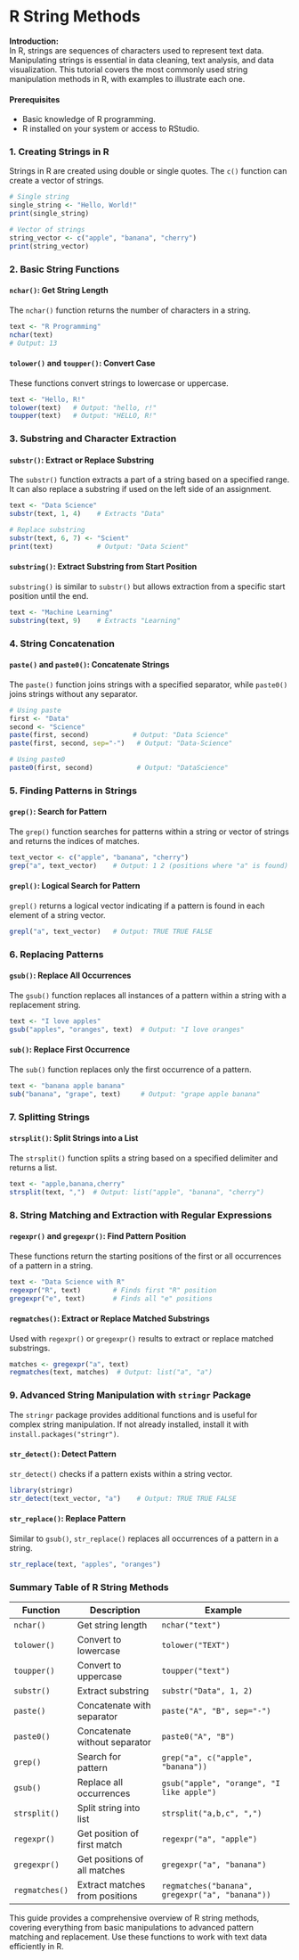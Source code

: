 # R String Methods

**Introduction:**  
In R, strings are sequences of characters used to represent text data. Manipulating strings is essential in data cleaning, text analysis, and data visualization. This tutorial covers the most commonly used string manipulation methods in R, with examples to illustrate each one.

#### Prerequisites
- Basic knowledge of R programming.
- R installed on your system or access to RStudio.

### 1. **Creating Strings in R**

Strings in R are created using double or single quotes. The `c()` function can create a vector of strings.

```r
# Single string
single_string <- "Hello, World!"
print(single_string)

# Vector of strings
string_vector <- c("apple", "banana", "cherry")
print(string_vector)
```

### 2. **Basic String Functions**

#### `nchar()`: Get String Length
The `nchar()` function returns the number of characters in a string.

```r
text <- "R Programming"
nchar(text)
# Output: 13
```

#### `tolower()` and `toupper()`: Convert Case
These functions convert strings to lowercase or uppercase.

```r
text <- "Hello, R!"
tolower(text)   # Output: "hello, r!"
toupper(text)   # Output: "HELLO, R!"
```

### 3. **Substring and Character Extraction**

#### `substr()`: Extract or Replace Substring
The `substr()` function extracts a part of a string based on a specified range. It can also replace a substring if used on the left side of an assignment.

```r
text <- "Data Science"
substr(text, 1, 4)    # Extracts "Data"

# Replace substring
substr(text, 6, 7) <- "Scient"
print(text)           # Output: "Data Scient"
```

#### `substring()`: Extract Substring from Start Position
`substring()` is similar to `substr()` but allows extraction from a specific start position until the end.

```r
text <- "Machine Learning"
substring(text, 9)    # Extracts "Learning"
```

### 4. **String Concatenation**

#### `paste()` and `paste0()`: Concatenate Strings
The `paste()` function joins strings with a specified separator, while `paste0()` joins strings without any separator.

```r
# Using paste
first <- "Data"
second <- "Science"
paste(first, second)           # Output: "Data Science"
paste(first, second, sep="-")   # Output: "Data-Science"

# Using paste0
paste0(first, second)           # Output: "DataScience"
```

### 5. **Finding Patterns in Strings**

#### `grep()`: Search for Pattern
The `grep()` function searches for patterns within a string or vector of strings and returns the indices of matches.

```r
text_vector <- c("apple", "banana", "cherry")
grep("a", text_vector)    # Output: 1 2 (positions where "a" is found)
```

#### `grepl()`: Logical Search for Pattern
`grepl()` returns a logical vector indicating if a pattern is found in each element of a string vector.

```r
grepl("a", text_vector)   # Output: TRUE TRUE FALSE
```

### 6. **Replacing Patterns**

#### `gsub()`: Replace All Occurrences
The `gsub()` function replaces all instances of a pattern within a string with a replacement string.

```r
text <- "I love apples"
gsub("apples", "oranges", text)  # Output: "I love oranges"
```

#### `sub()`: Replace First Occurrence
The `sub()` function replaces only the first occurrence of a pattern.

```r
text <- "banana apple banana"
sub("banana", "grape", text)     # Output: "grape apple banana"
```

### 7. **Splitting Strings**

#### `strsplit()`: Split Strings into a List
The `strsplit()` function splits a string based on a specified delimiter and returns a list.

```r
text <- "apple,banana,cherry"
strsplit(text, ",")  # Output: list("apple", "banana", "cherry")
```

### 8. **String Matching and Extraction with Regular Expressions**

#### `regexpr()` and `gregexpr()`: Find Pattern Position
These functions return the starting positions of the first or all occurrences of a pattern in a string.

```r
text <- "Data Science with R"
regexpr("R", text)        # Finds first "R" position
gregexpr("e", text)       # Finds all "e" positions
```

#### `regmatches()`: Extract or Replace Matched Substrings
Used with `regexpr()` or `gregexpr()` results to extract or replace matched substrings.

```r
matches <- gregexpr("a", text)
regmatches(text, matches)  # Output: list("a", "a")
```

### 9. **Advanced String Manipulation with `stringr` Package**

The `stringr` package provides additional functions and is useful for complex string manipulation. If not already installed, install it with `install.packages("stringr")`.

#### `str_detect()`: Detect Pattern
`str_detect()` checks if a pattern exists within a string vector.

```r
library(stringr)
str_detect(text_vector, "a")    # Output: TRUE TRUE FALSE
```

#### `str_replace()`: Replace Pattern
Similar to `gsub()`, `str_replace()` replaces all occurrences of a pattern in a string.

```r
str_replace(text, "apples", "oranges")
```

### Summary Table of R String Methods

| Function        | Description                             | Example                                      |
|-----------------|-----------------------------------------|----------------------------------------------|
| `nchar()`       | Get string length                      | `nchar("text")`                              |
| `tolower()`     | Convert to lowercase                   | `tolower("TEXT")`                            |
| `toupper()`     | Convert to uppercase                   | `toupper("text")`                            |
| `substr()`      | Extract substring                      | `substr("Data", 1, 2)`                       |
| `paste()`       | Concatenate with separator             | `paste("A", "B", sep="-")`                   |
| `paste0()`      | Concatenate without separator          | `paste0("A", "B")`                           |
| `grep()`        | Search for pattern                     | `grep("a", c("apple", "banana"))`            |
| `gsub()`        | Replace all occurrences                | `gsub("apple", "orange", "I like apple")`    |
| `strsplit()`    | Split string into list                 | `strsplit("a,b,c", ",")`                     |
| `regexpr()`     | Get position of first match            | `regexpr("a", "apple")`                      |
| `gregexpr()`    | Get positions of all matches           | `gregexpr("a", "banana")`                    |
| `regmatches()`  | Extract matches from positions         | `regmatches("banana", gregexpr("a", "banana"))` |

This guide provides a comprehensive overview of R string methods, covering everything from basic manipulations to advanced pattern matching and replacement. Use these functions to work with text data efficiently in R.
